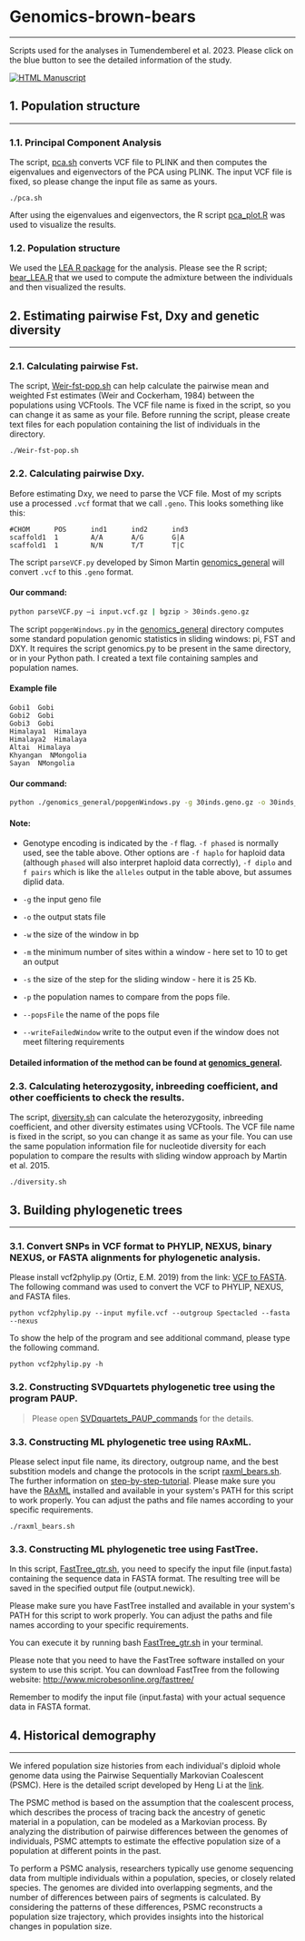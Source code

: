 # **Genomics-brown-bears**
----------------
Scripts used for the analyses in Tumendemberel et al. 2023. Please click on the blue button to see the detailed information of the study.
 <!-- usage note: edit the H1 title above to personalize the manuscript -->
[![HTML Manuscript](https://img.shields.io/badge/manuscript-HTML-blue.svg)](https://.../)


## **1. Population structure**
----------------
### 1.1. Principal Component Analysis 
The script, [pca.sh](https://github.com/odko2008/Genome-analyses-for-brown-bears/blob/main/pca.sh) converts VCF file to PLINK and then computes the eigenvalues and eigenvectors of the PCA using PLINK. The input VCF file is fixed, so please change the input file as same as yours.

```
./pca.sh
```

After using the eigenvalues and eigenvectors, the R script [pca_plot.R](https://github.com/odko2008/Genome-analyses-for-brown-bears/blob/main/pca_plot.R) was used to visualize the results. 

### 1.2. Population structure
We used the [LEA R package](http://membres-timc.imag.fr/Olivier.Francois/LEA/index.html) for the analysis. Please see the R script; [bear_LEA.R](https://github.com/odko2008/Genome-analyses-for-brown-bears/blob/main/bear_LEA.R) that we used to compute the admixture between the individuals and then visualized the results.

## **2. Estimating pairwise Fst, Dxy and genetic diversity**
----------------
### 2.1. Calculating pairwise Fst.

The script, [Weir-fst-pop.sh](https://github.com/odko2008/Genome-analyses-for-brown-bears/blob/main/Weir-fst-pop.sh) can help calculate the pairwise mean and weighted Fst estimates (Weir and Cockerham, 1984) between the populations using VCFtools. The VCF file name is fixed in the script, so you can change it as same as your file. Before running the script, please create text files for each population containing the list of individuals in the directory. 

```
./Weir-fst-pop.sh
```
### 2.2. Calculating pairwise Dxy.
Before estimating Dxy, we need to parse the VCF file.
Most of my scripts use a processed `.vcf` format that we call `.geno`. This looks something like this:

```
#CHOM      POS      ind1      ind2      ind3
scaffold1  1        A/A       A/G       G|A
scaffold1  1        N/N       T/T       T|C
```

The script `parseVCF.py` developed by Simon Martin [genomics_general](https://github.com/simonhmartin/genomics_general) will convert `.vcf` to this `.geno` format.

#### Our command:
```bash
python parseVCF.py –i input.vcf.gz | bgzip > 30inds.geno.gz
```
The script `popgenWindows.py` in the [genomics_general](https://github.com/simonhmartin/genomics_general) directory computes some standard population genomic statistics in sliding windows: pi, FST and DXY. It requires the script genomics.py to be present in the same directory, or in your Python path. I created a text file containing samples and population names. 

#### Example file
```
Gobi1  Gobi
Gobi2  Gobi
Gobi3  Gobi
Himalaya1  Himalaya
Himalaya2  Himalaya
Altai  Himalaya
Khyangan  NMongolia
Sayan  NMongolia
```

#### Our command:
```bash
python ./genomics_general/popgenWindows.py -g 30inds.geno.gz -o 30inds_20kb_10b_geno.Fst.Dxy.pi.csv.gz -f phased -w 20000 -m 10 -s 25000 -p Polarbear -p ABCbears -p MainlandNA -p Cavebear -p Ancient -p Europe -p NMongolia -p Gobi -p Himalaya --popsFile sample_pop1.txt
```
#### Note:
 * Genotype encoding is indicated by the `-f` flag. `-f phased` is normally used, see the table above. Other options are `-f haplo` for haploid data (although `phased` will also interpret haploid data correctly), `-f diplo` and `f pairs` which is like the `alleles` output in the table above, but assumes diplid data.
 * `-g` the input geno file
 * `-o` the output stats file
* `-w` the size of the window in bp
 
* `-m` the minimum number of sites within a window - here set to 10 to get an output
* `-s` the size of the step for the sliding window - here it is 25 Kb.
* `-p` the population names to compare from the pops file.
* `--popsFile` the name of the pops file
* `--writeFailedWindow` write to the output even if the window does not meet filtering requirements

#### Detailed information of the method can be found at [genomics_general](https://github.com/simonhmartin/genomics_general).

### 2.3. Calculating heterozygosity, inbreeding coefficient, and other coefficients to check the results.

The script, [diversity.sh](https://github.com/odko2008/Genome-analyses-for-brown-bears/blob/main/diversity.sh) can calculate the heterozygosity, inbreeding coefficient, and other diversity estimates using VCFtools. The VCF file name is fixed in the script, so you can change it as same as your file. You can use the same population information file for nucleotide diversity for each population to compare the results with sliding window approach by Martin et al. 2015.   

```
./diversity.sh
```

## **3. Building phylogenetic trees**
----------------
### 3.1. Convert SNPs in VCF format to PHYLIP, NEXUS, binary NEXUS, or FASTA alignments for phylogenetic analysis.
 Please install vcf2phylip.py (Ortiz, E.M. 2019) from the link: [VCF to FASTA](https://github.com/odko2008/Genome-analyses-for-brown-bears/blob/main/vcf2phylip.py). The following command was used to convert the VCF to PHYLIP, NEXUS, and FASTA files. 

```
python vcf2phylip.py --input myfile.vcf --outgroup Spectacled --fasta --nexus
```
 <p> To show the help of the program and see additional command, please type the following command.

```
python vcf2phylip.py -h
```

### 3.2. Constructing SVDquartets phylogenetic tree using the program PAUP.
> Please open [SVDquartets_PAUP_commands](https://github.com/odko2008/Genome-analyses-for-brown-bears/blob/main/SVDquartets_PAUP_commands) for the details.

### 3.3. Constructing ML phylogenetic tree using RAxML. 
Please select input file name, its directory, outgroup name, and the best substition models and change the protocols in the script [raxml_bears.sh](https://github.com/odko2008/Genome-analyses-for-brown-bears/blob/main/raxml_bears.sh). The further information on [step-by-step-tutorial](https://cme.h-its.org/exelixis/web/software/raxml/hands_on.html). Please make sure you have the [RAxML](https://github.com/stamatak/standard-RAxML) installed and available in your system's PATH for this script to work properly. You can adjust the paths and file names according to your specific requirements.

```
./raxml_bears.sh
```
### 3.3. Constructing ML phylogenetic tree using FastTree. 
In this script, [FastTree_gtr.sh](https://github.com/odko2008/Genome-analyses-for-brown-bears/blob/main/FastTree_gtr.sh), you need to specify the input file (input.fasta) containing the sequence data in FASTA format. The resulting tree will be saved in the specified output file (output.newick).

Please make sure you have FastTree installed and available in your system's PATH for this script to work properly. You can adjust the paths and file names according to your specific requirements.

You can execute it by running bash [FastTree_gtr.sh](https://github.com/odko2008/Genome-analyses-for-brown-bears/blob/main/FastTree_gtr.sh) in your terminal.

Please note that you need to have the FastTree software installed on your system to use this script. You can download FastTree from the following website: http://www.microbesonline.org/fasttree/

Remember to modify the input file (input.fasta) with your actual sequence data in FASTA format.


## **4. Historical demography**
--------------------------------
 We infered population size histories from each individual's diploid whole genome data using the Pairwise Sequentially Markovian Coalescent (PSMC). Here is the detailed script developed by Heng Li at the [link](https://github.com/lh3/psmc/).
 
The PSMC method is based on the assumption that the coalescent process, which describes the process of tracing back the ancestry of genetic material in a population, can be modeled as a Markovian process. By analyzing the distribution of pairwise differences between the genomes of individuals, PSMC attempts to estimate the effective population size of a population at different points in the past.

To perform a PSMC analysis, researchers typically use genome sequencing data from multiple individuals within a population, species, or closely related species. The genomes are divided into overlapping segments, and the number of differences between pairs of segments is calculated. By considering the patterns of these differences, PSMC reconstructs a population size trajectory, which provides insights into the historical changes in population size.
